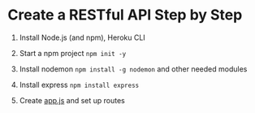# Create a RESTful API Step by Step

1. Install Node.js (and npm), Heroku CLI

2. Start a npm project `npm init -y`

3. Install nodemon `npm install -g nodemon` and other needed modules

4. Install express `npm install express`

5. Create [app.js](express.md) and set up routes
